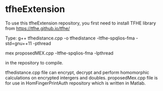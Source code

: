 # tfheExtension

To use this tfheExtension repository, you first need to install TFHE library from https://tfhe.github.io/tfhe/

Type:
g++ tfhedistance.cpp -o tfhedistance -ltfhe-spqlios-fma -std=gnu++11 -pthread

mex proposedMEX.cpp -ltfhe-spqlios-fma -lpthread

in the repository to compile.

tfhedistance.cpp file can encrypt, decrypt and perform homomorphic calculations on encrypted intergers and doubles.
proposedMex.cpp file is for use in HomFingerPrintAuth repository which is written in Matlab.
